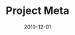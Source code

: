 ---
title: "Project Meta"
description: "Windows for Foldable Devices. Not affiliated with Microsoft."
aliases: 
    - /project-meta/
date: 2019-12-01
category: "Consultancy"
featuredImage: metahero.jpg
featuredImageAlt: "Render of Project Meta device."
featuredBlockImage: metahero.jpg
heroVideo: true
canonical: https://www.behance.net/gallery/65838043/Project-Meta
officialURL: https://www.behance.net/gallery/65838043/Project-Meta
officialURLText: "View Behance project"
isHero: false
redirectToOfficialURL: true
---